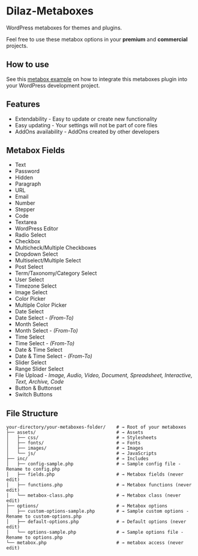 # Dilaz-Metaboxes
WordPress metaboxes for themes and plugins.

Feel free to use these metabox options in your __premium__ and __commercial__ projects.

## How to use
See this [metabox example](https://github.com/Rodgath/Dilaz-Metaboxes-Options-Sample) on how to integrate this metaboxes plugin into your WordPress development project.

## Features
* Extendability - Easy to update or create new functionality 
* Easy updating - Your settings will not be part of core files
* AddOns availability - AddOns created by other developers

## Metabox Fields
* Text
* Password
* Hidden
* Paragraph
* URL
* Email 
* Number 
* Stepper
* Code
* Textarea
* WordPress Editor
* Radio Select
* Checkbox
* Multicheck/Multiple Checkboxes
* Dropdown Select
* Multiselect/Multiple Select
* Post Select
* Term/Taxonomy/Category Select
* User Select
* Timezone Select
* Image Select
* Color Picker
* Multiple Color Picker
* Date Select
* Date Select - *(From-To)*
* Month Select
* Month Select - *(From-To)*
* Time Select
* Time Select - *(From-To)*
* Date & Time Select
* Date & Time Select - *(From-To)*
* Slider Select
* Range Slider Select
* File Upload - *Image, Audio, Video, Document, Spreadsheet, Interactive, Text, Archive, Code*
* Button & Buttonset
* Switch Buttons


## File Structure
```
your-directory/your-metaboxes-folder/    # → Root of your metaboxes
├── assets/                              # → Assets
│   ├── css/                             # → Stylesheets
│   ├── fonts/                           # → Fonts
│   ├── images/                          # → Images
│   └── js/                              # → JavaScripts
├── inc/                                 # → Includes
│   ├── config-sample.php                # → Sample config file - Rename to config.php
│   ├── fields.php                       # → Metabox fields (never edit)
│   ├── functions.php                    # → Metabox functions (never edit)
│   └── metabox-class.php                # → Metabox class (never edit)
├── options/                             # → Metabox options
│   ├── custom-options-sample.php        # → Sample custom options - Rename to custom-options.php
│   ├── default-options.php              # → Default options (never edit)
│   └── options-sample.php               # → Sample options file - Rename to options.php
└── metabox.php                          # → metabox access (never edit)
```



